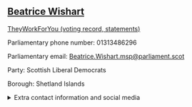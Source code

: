 ## <a href="https://www.parliament.scot/msps/current-and-previous-msps/beatrice-wishart">Beatrice Wishart</a>

<a href="https://www.theyworkforyou.com/mp/25775/beatrice_wishart">TheyWorkForYou (voting record, statements)</a> 

Parliamentary phone number: 01313486296 

Parliamentary email: Beatrice.Wishart.msp@parliament.scot 

Party: Scottish Liberal Democrats 

Borough: Shetland Islands 

<details><summary>Extra contact information and social media</summary> 
<li>Parliamentary address: The Scottish Parliament, EH99 1SP, Edinburgh</li>
<li>Local office address:</li>
<li>Local office phone number:</li>
<li>Twitter: @beatricewishart</li>
<li>Facebook: http://www.facebook.com/BeatriceWishartMSP/</li>
<li>Website:</li>
</details>